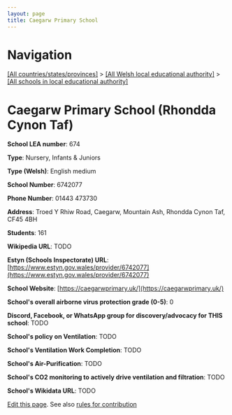 ```yaml
---
layout: page
title: Caegarw Primary School
---
```

# Navigation

[[All countries/states/provinces]](../../..) > [[All Welsh local educational authority]](../..) > [[All schools in local educational authority]](..)

# Caegarw Primary School (Rhondda Cynon Taf)

**School LEA number**: 674

**Type**: Nursery, Infants & Juniors

**Type (Welsh)**: English medium

**School Number**: 6742077

**Phone Number**: 01443 473730

**Address**: Troed Y Rhiw Road, Caegarw, Mountain Ash, Rhondda Cynon Taf, CF45 4BH

**Students**: 161

**Wikipedia URL**: TODO

**Estyn (Schools Inspectorate) URL**: [https://www.estyn.gov.wales/provider/6742077](https://www.estyn.gov.wales/provider/6742077)

**School Website**: [https://caegarwprimary.uk/](https://caegarwprimary.uk/)

**School's overall airborne virus protection grade (0-5)**: 0

**Discord, Facebook, or WhatsApp group for discovery/advocacy for THIS school**: TODO

**School's policy on Ventilation**: TODO

**School's Ventilation Work Completion**: TODO

**School's Air-Purification**: TODO

**School's CO2 monitoring to actively drive ventilation and filtration**: TODO

**School's Wikidata URL**: TODO




[Edit this page](https://github.com/ventilate-schools/Wales/edit/prif/./Rhondda_Cynon_Taf/Caegarw_Primary_School.md). See also [rules for contribution](../../../contribution-rules/)